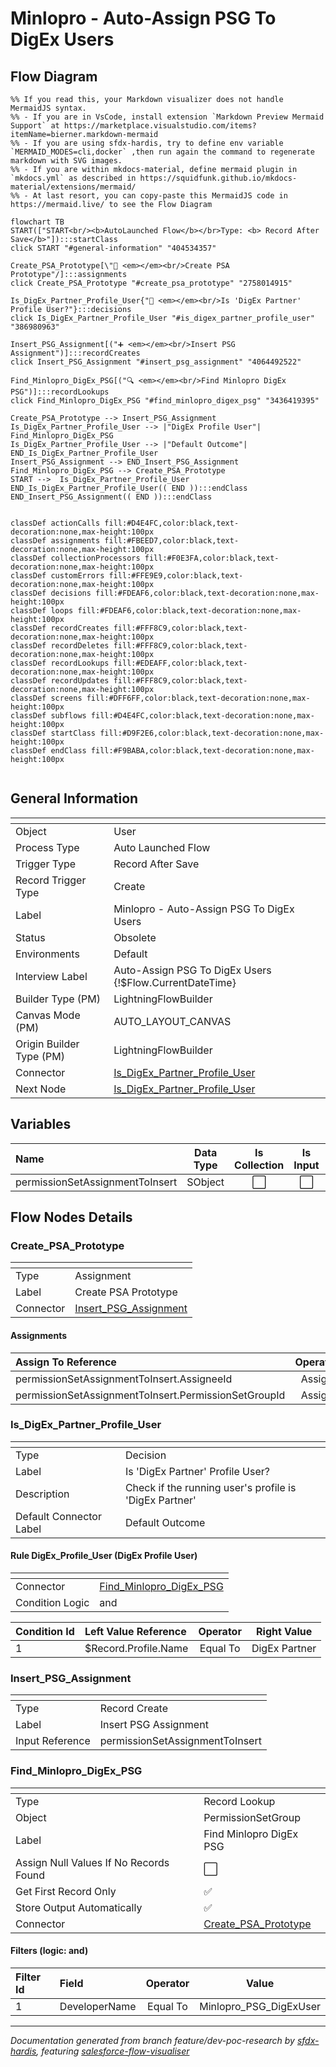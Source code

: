 # Minlopro - Auto-Assign PSG To DigEx Users

## Flow Diagram

```mermaid
%% If you read this, your Markdown visualizer does not handle MermaidJS syntax.
%% - If you are in VsCode, install extension `Markdown Preview Mermaid Support` at https://marketplace.visualstudio.com/items?itemName=bierner.markdown-mermaid
%% - If you are using sfdx-hardis, try to define env variable `MERMAID_MODES=cli,docker` ,then run again the command to regenerate markdown with SVG images.
%% - If you are within mkdocs-material, define mermaid plugin in `mkdocs.yml` as described in https://squidfunk.github.io/mkdocs-material/extensions/mermaid/
%% - At last resort, you can copy-paste this MermaidJS code in https://mermaid.live/ to see the Flow Diagram

flowchart TB
START(["START<br/><b>AutoLaunched Flow</b></br>Type: <b> Record After Save</b>"]):::startClass
click START "#general-information" "404534357"

Create_PSA_Prototype[\"🟰 <em></em><br/>Create PSA Prototype"/]:::assignments
click Create_PSA_Prototype "#create_psa_prototype" "2758014915"

Is_DigEx_Partner_Profile_User{"🔀 <em></em><br/>Is 'DigEx Partner' Profile User?"}:::decisions
click Is_DigEx_Partner_Profile_User "#is_digex_partner_profile_user" "386980963"

Insert_PSG_Assignment[("➕ <em></em><br/>Insert PSG Assignment")]:::recordCreates
click Insert_PSG_Assignment "#insert_psg_assignment" "4064492522"

Find_Minlopro_DigEx_PSG[("🔍 <em></em><br/>Find Minlopro DigEx PSG")]:::recordLookups
click Find_Minlopro_DigEx_PSG "#find_minlopro_digex_psg" "3436419395"

Create_PSA_Prototype --> Insert_PSG_Assignment
Is_DigEx_Partner_Profile_User --> |"DigEx Profile User"| Find_Minlopro_DigEx_PSG
Is_DigEx_Partner_Profile_User --> |"Default Outcome"| END_Is_DigEx_Partner_Profile_User
Insert_PSG_Assignment --> END_Insert_PSG_Assignment
Find_Minlopro_DigEx_PSG --> Create_PSA_Prototype
START -->  Is_DigEx_Partner_Profile_User
END_Is_DigEx_Partner_Profile_User(( END )):::endClass
END_Insert_PSG_Assignment(( END )):::endClass


classDef actionCalls fill:#D4E4FC,color:black,text-decoration:none,max-height:100px
classDef assignments fill:#FBEED7,color:black,text-decoration:none,max-height:100px
classDef collectionProcessors fill:#F0E3FA,color:black,text-decoration:none,max-height:100px
classDef customErrors fill:#FFE9E9,color:black,text-decoration:none,max-height:100px
classDef decisions fill:#FDEAF6,color:black,text-decoration:none,max-height:100px
classDef loops fill:#FDEAF6,color:black,text-decoration:none,max-height:100px
classDef recordCreates fill:#FFF8C9,color:black,text-decoration:none,max-height:100px
classDef recordDeletes fill:#FFF8C9,color:black,text-decoration:none,max-height:100px
classDef recordLookups fill:#EDEAFF,color:black,text-decoration:none,max-height:100px
classDef recordUpdates fill:#FFF8C9,color:black,text-decoration:none,max-height:100px
classDef screens fill:#DFF6FF,color:black,text-decoration:none,max-height:100px
classDef subflows fill:#D4E4FC,color:black,text-decoration:none,max-height:100px
classDef startClass fill:#D9F2E6,color:black,text-decoration:none,max-height:100px
classDef endClass fill:#F9BABA,color:black,text-decoration:none,max-height:100px


```

## General Information

|<!-- -->|<!-- -->|
|:---|:---|
|Object|User|
|Process Type| Auto Launched Flow|
|Trigger Type| Record After Save|
|Record Trigger Type| Create|
|Label|Minlopro - Auto-Assign PSG To DigEx Users|
|Status|Obsolete|
|Environments|Default|
|Interview Label|Auto-Assign PSG To DigEx Users {!$Flow.CurrentDateTime}|
| Builder Type (PM)|LightningFlowBuilder|
| Canvas Mode (PM)|AUTO_LAYOUT_CANVAS|
| Origin Builder Type (PM)|LightningFlowBuilder|
|Connector|[Is_DigEx_Partner_Profile_User](#is_digex_partner_profile_user)|
|Next Node|[Is_DigEx_Partner_Profile_User](#is_digex_partner_profile_user)|


## Variables

|Name|Data Type|Is Collection|Is Input|Is Output|Object Type|Description|
|:-- |:--:|:--:|:--:|:--:|:--:|:--  |
|permissionSetAssignmentToInsert|SObject|⬜|⬜|⬜|PermissionSetAssignment|<!-- -->|


## Flow Nodes Details

### Create_PSA_Prototype

|<!-- -->|<!-- -->|
|:---|:---|
|Type|Assignment|
|Label|Create PSA Prototype|
|Connector|[Insert_PSG_Assignment](#insert_psg_assignment)|


#### Assignments

|Assign To Reference|Operator|Value|
|:-- |:--:|:--: |
|permissionSetAssignmentToInsert.AssigneeId| Assign|$Record.Id|
|permissionSetAssignmentToInsert.PermissionSetGroupId| Assign|Find_Minlopro_DigEx_PSG.Id|




### Is_DigEx_Partner_Profile_User

|<!-- -->|<!-- -->|
|:---|:---|
|Type|Decision|
|Label|Is 'DigEx Partner' Profile User?|
|Description|Check if the running user's profile is 'DigEx Partner'|
|Default Connector Label|Default Outcome|


#### Rule DigEx_Profile_User (DigEx Profile User)

|<!-- -->|<!-- -->|
|:---|:---|
|Connector|[Find_Minlopro_DigEx_PSG](#find_minlopro_digex_psg)|
|Condition Logic|and|




|Condition Id|Left Value Reference|Operator|Right Value|
|:-- |:-- |:--:|:--: |
|1|$Record.Profile.Name| Equal To|DigEx Partner|




### Insert_PSG_Assignment

|<!-- -->|<!-- -->|
|:---|:---|
|Type|Record Create|
|Label|Insert PSG Assignment|
|Input Reference|permissionSetAssignmentToInsert|


### Find_Minlopro_DigEx_PSG

|<!-- -->|<!-- -->|
|:---|:---|
|Type|Record Lookup|
|Object|PermissionSetGroup|
|Label|Find Minlopro DigEx PSG|
|Assign Null Values If No Records Found|⬜|
|Get First Record Only|✅|
|Store Output Automatically|✅|
|Connector|[Create_PSA_Prototype](#create_psa_prototype)|


#### Filters (logic: **and**)

|Filter Id|Field|Operator|Value|
|:-- |:-- |:--:|:--: |
|1|DeveloperName| Equal To|Minlopro_PSG_DigExUser|








___

_Documentation generated from branch feature/dev-poc-research by [sfdx-hardis](https://sfdx-hardis.cloudity.com), featuring [salesforce-flow-visualiser](https://github.com/toddhalfpenny/salesforce-flow-visualiser)_